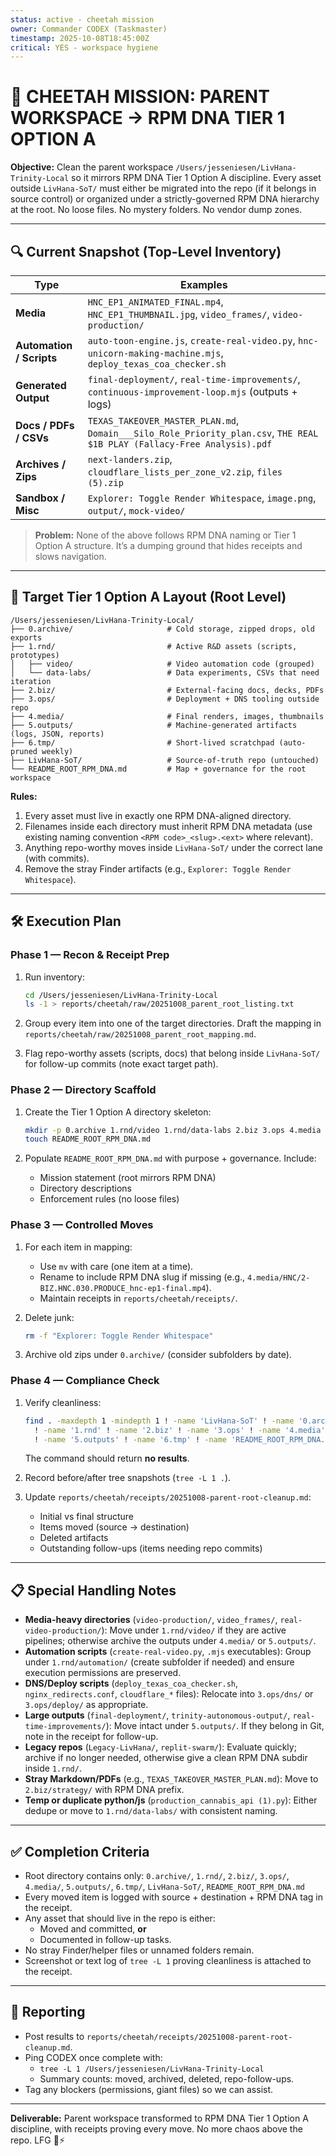 ```yaml
---
status: active - cheetah mission
owner: Commander CODEX (Taskmaster)
timestamp: 2025-10-08T18:45:00Z
critical: YES - workspace hygiene
---
```


# 🐆 CHEETAH MISSION: PARENT WORKSPACE → RPM DNA TIER 1 OPTION A

**Objective:** Clean the parent workspace `/Users/jesseniesen/LivHana-Trinity-Local` so it mirrors RPM DNA Tier 1 Option A discipline. Every asset outside `LivHana-SoT/` must either be migrated into the repo (if it belongs in source control) or organized under a strictly-governed RPM DNA hierarchy at the root. No loose files. No mystery folders. No vendor dump zones.

---

## 🔍 Current Snapshot (Top-Level Inventory)

| Type | Examples |
|------|----------|
| **Media** | `HNC_EP1_ANIMATED_FINAL.mp4`, `HNC_EP1_THUMBNAIL.jpg`, `video_frames/`, `video-production/` |
| **Automation / Scripts** | `auto-toon-engine.js`, `create-real-video.py`, `hnc-unicorn-making-machine.mjs`, `deploy_texas_coa_checker.sh` |
| **Generated Output** | `final-deployment/`, `real-time-improvements/`, `continuous-improvement-loop.mjs` (outputs + logs) |
| **Docs / PDFs / CSVs** | `TEXAS_TAKEOVER_MASTER_PLAN.md`, `Domain___Silo_Role_Priority_plan.csv`, `THE REAL $1B PLAY (Fallacy-Free Analysis).pdf` |
| **Archives / Zips** | `next-landers.zip`, `cloudflare_lists_per_zone_v2.zip`, `files (5).zip` |
| **Sandbox / Misc** | `Explorer: Toggle Render Whitespace`, `image.png`, `output/`, `mock-video/` |

> **Problem:** None of the above follows RPM DNA naming or Tier 1 Option A structure. It’s a dumping ground that hides receipts and slows navigation.

---

## 🎯 Target Tier 1 Option A Layout (Root Level)

```
/Users/jesseniesen/LivHana-Trinity-Local/
├── 0.archive/                     # Cold storage, zipped drops, old exports
├── 1.rnd/                         # Active R&D assets (scripts, prototypes)
│   ├── video/                     # Video automation code (grouped)
│   └── data-labs/                 # Data experiments, CSVs that need iteration
├── 2.biz/                         # External-facing docs, decks, PDFs
├── 3.ops/                         # Deployment + DNS tooling outside repo
├── 4.media/                       # Final renders, images, thumbnails
├── 5.outputs/                     # Machine-generated artifacts (logs, JSON, reports)
├── 6.tmp/                         # Short-lived scratchpad (auto-pruned weekly)
├── LivHana-SoT/                   # Source-of-truth repo (untouched)
└── README_ROOT_RPM_DNA.md         # Map + governance for the root workspace
```

**Rules:**

1. Every asset must live in exactly one RPM DNA-aligned directory.
2. Filenames inside each directory must inherit RPM DNA metadata (use existing naming convention `<RPM code>_<slug>.<ext>` where relevant).
3. Anything repo-worthy moves inside `LivHana-SoT/` under the correct lane (with commits).
4. Remove the stray Finder artifacts (e.g., `Explorer: Toggle Render Whitespace`).

---

## 🛠️ Execution Plan

### Phase 1 — Recon & Receipt Prep

1. Run inventory:

   ```bash
   cd /Users/jesseniesen/LivHana-Trinity-Local
   ls -1 > reports/cheetah/raw/20251008_parent_root_listing.txt
   ```

2. Group every item into one of the target directories. Draft the mapping in `reports/cheetah/raw/20251008_parent_root_mapping.md`.
3. Flag repo-worthy assets (scripts, docs) that belong inside `LivHana-SoT/` for follow-up commits (note exact target path).

### Phase 2 — Directory Scaffold

1. Create the Tier 1 Option A directory skeleton:

   ```bash
   mkdir -p 0.archive 1.rnd/video 1.rnd/data-labs 2.biz 3.ops 4.media 5.outputs 6.tmp
   touch README_ROOT_RPM_DNA.md
   ```

2. Populate `README_ROOT_RPM_DNA.md` with purpose + governance. Include:
   - Mission statement (root mirrors RPM DNA)
   - Directory descriptions
   - Enforcement rules (no loose files)

### Phase 3 — Controlled Moves

1. For each item in mapping:
   - Use `mv` with care (one item at a time).
   - Rename to include RPM DNA slug if missing (e.g., `4.media/HNC/2-BIZ.HNC.030.PRODUCE_hnc-ep1-final.mp4`).
   - Maintain receipts in `reports/cheetah/receipts/`.
2. Delete junk:

   ```bash
   rm -f "Explorer: Toggle Render Whitespace"
   ```

3. Archive old zips under `0.archive/` (consider subfolders by date).

### Phase 4 — Compliance Check

1. Verify cleanliness:

   ```bash
   find . -maxdepth 1 -mindepth 1 ! -name 'LivHana-SoT' ! -name '0.archive' \
     ! -name '1.rnd' ! -name '2.biz' ! -name '3.ops' ! -name '4.media' \
     ! -name '5.outputs' ! -name '6.tmp' ! -name 'README_ROOT_RPM_DNA.md'
   ```

   The command should return **no results**.
2. Record before/after tree snapshots (`tree -L 1 .`).
3. Update `reports/cheetah/receipts/20251008-parent-root-cleanup.md`:
   - Initial vs final structure
   - Items moved (source → destination)
   - Deleted artifacts
   - Outstanding follow-ups (items needing repo commits)

---

## 📋 Special Handling Notes

- **Media-heavy directories** (`video-production/`, `video_frames/`, `real-video-production/`): Move under `1.rnd/video/` if they are active pipelines; otherwise archive the outputs under `4.media/` or `5.outputs/`.
- **Automation scripts** (`create-real-video.py`, `.mjs` executables): Group under `1.rnd/automation/` (create subfolder if needed) and ensure execution permissions are preserved.
- **DNS/Deploy scripts** (`deploy_texas_coa_checker.sh`, `nginx_redirects.conf`, `cloudflare_*` files): Relocate into `3.ops/dns/` or `3.ops/deploy/` as appropriate.
- **Large outputs** (`final-deployment/`, `trinity-autonomous-output/`, `real-time-improvements/`): Move intact under `5.outputs/`. If they belong in Git, note in the receipt for follow-up.
- **Legacy repos** (`Legacy-LivHana/`, `replit-swarm/`): Evaluate quickly; archive if no longer needed, otherwise give a clean RPM DNA subdir inside `1.rnd/`.
- **Stray Markdown/PDFs** (e.g., `TEXAS_TAKEOVER_MASTER_PLAN.md`): Move to `2.biz/strategy/` with RPM DNA prefix.
- **Temp or duplicate python/js** (`production_cannabis_api (1).py`): Either dedupe or move to `1.rnd/data-labs/` with consistent naming.

---

## ✅ Completion Criteria

- Root directory contains only:
  `0.archive/`, `1.rnd/`, `2.biz/`, `3.ops/`, `4.media/`, `5.outputs/`, `6.tmp/`, `LivHana-SoT/`, `README_ROOT_RPM_DNA.md`
- Every moved item is logged with source + destination + RPM DNA tag in the receipt.
- Any asset that should live in the repo is either:
  - Moved and committed, **or**
  - Documented in follow-up tasks.
- No stray Finder/helper files or unnamed folders remain.
- Screenshot or text log of `tree -L 1` proving cleanliness is attached to the receipt.

---

## 📣 Reporting

- Post results to `reports/cheetah/receipts/20251008-parent-root-cleanup.md`.
- Ping CODEX once complete with:
  - `tree -L 1 /Users/jesseniesen/LivHana-Trinity-Local`
  - Summary counts: moved, archived, deleted, repo-follow-ups.
- Tag any blockers (permissions, giant files) so we can assist.

---

**Deliverable:** Parent workspace transformed to RPM DNA Tier 1 Option A discipline, with receipts proving every move. No more chaos above the repo. LFG 🐆⚡

